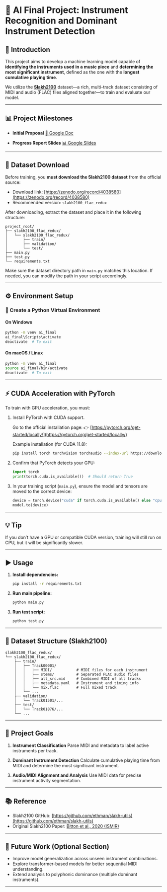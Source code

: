 # 🎼 AI Final Project: Instrument Recognition and Dominant Instrument Detection

## 🧠 Introduction

This project aims to develop a machine learning model capable of **identifying the instruments used in a music piece** and **determining the most significant instrument**, defined as the one with the **longest cumulative playing time**.

We utilize the **[Slakh2100](https://github.com/ethman/slakh-utils)** dataset—a rich, multi-track dataset consisting of MIDI and audio (FLAC) files aligned together—to train and evaluate our model.

---

## 📊 Project Milestones

* **Initial Proposal**
  [📄 Google Doc](https://docs.google.com/document/d/1jZ7JGuw9_N2WezTFJKg-Jdab_Qe3hjmvzvFMn526SG0/edit?usp=sharing)

* **Progress Report Slides**
  [📊 Google Slides](https://docs.google.com/presentation/d/1NKNK1LOjQL-NjCYRZixUHCrWynjLjuiBDPvu7gCSuxY/edit?usp=sharing)

---

## 🔽 Dataset Download

Before training, you **must download the Slakh2100 dataset** from the official source:

* Download link: [https://zenodo.org/record/4038580](https://zenodo.org/record/4038580)
* Recommended version: `slakh2100_flac_redux`

After downloading, extract the dataset and place it in the following structure:

```
project_root/
├── slakh2100_flac_redux/
│   └── slakh2100_flac_redux/
│       ├── train/
│       ├── validation/
│       └── test/
├── main.py
├── test.py
└── requirements.txt
```

Make sure the dataset directory path in `main.py` matches this location. If needed, you can modify the path in your script accordingly.

---

## ⚙️ Environment Setup

### 🔧 Create a Python Virtual Environment

#### On Windows

```bash
python -m venv ai_final
ai_final\Scripts\activate
deactivate  # To exit
```

#### On macOS / Linux

```bash
python -m venv ai_final
source ai_final/bin/activate
deactivate  # To exit
```

---

## ⚡ CUDA Acceleration with PyTorch

To train with GPU acceleration, you must:

1. Install PyTorch with CUDA support.

   Go to the official installation page:
   👉 [https://pytorch.org/get-started/locally/](https://pytorch.org/get-started/locally/)

   Example installation (for CUDA 11.8):

   ```bash
   pip install torch torchvision torchaudio --index-url https://download.pytorch.org/whl/cu118
   ```

2. Confirm that PyTorch detects your GPU:

   ```python
   import torch
   print(torch.cuda.is_available())  # Should return True
   ```

3. In your training script (`main.py`), ensure the model and tensors are moved to the correct device:

   ```python
   device = torch.device("cuda" if torch.cuda.is_available() else "cpu")
   model.to(device)
   ```

---

## 💡 Tip

If you don’t have a GPU or compatible CUDA version, training will still run on CPU, but it will be significantly slower.

---

## ▶️ Usage

1. **Install dependencies:**

   ```bash
   pip install -r requirements.txt
   ```

2. **Run main pipeline:**

   ```bash
   python main.py
   ```

3. **Run test script:**

   ```bash
   python test.py
   ```

---

## 📁 Dataset Structure (Slakh2100)

```
slakh2100_flac_redux/
└── slakh2100_flac_redux/
    ├── train/
    │   ├── Track00001/
    │   │   ├── MIDI/           # MIDI files for each instrument
    │   │   ├── stems/          # Separated FLAC audio files
    │   │   ├── all_src.mid     # Combined MIDI of all tracks
    │   │   ├── metadata.yaml   # Instrument and timing info
    │   │   └── mix.flac        # Full mixed track
    │   └── ...
    ├── validation/
    │   └── Track01501/...
    ├── test/
    │   └── Track01876/...
    └── ...
```

---

## 📌 Project Goals

1. **Instrument Classification**
   Parse MIDI and metadata to label active instruments per track.

2. **Dominant Instrument Detection**
   Calculate cumulative playing time from MIDI and determine the most significant instrument.

3. **Audio/MIDI Alignment and Analysis**
   Use MIDI data for precise instrument activity segmentation.

---

## 📚 Reference

* Slakh2100 GitHub: [https://github.com/ethman/slakh-utils](https://github.com/ethman/slakh-utils)
* Original Slakh2100 Paper: [Bitton et al., 2020 (ISMIR)](https://arxiv.org/abs/2006.05261)

---

## 🚧 Future Work (Optional Section)

* Improve model generalization across unseen instrument combinations.
* Explore transformer-based models for better sequential MIDI understanding.
* Extend analysis to polyphonic dominance (multiple dominant instruments).

---